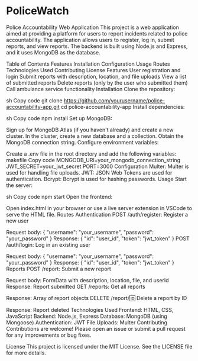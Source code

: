 # PoliceWatch
Police Accountability Web Application
This project is a web application aimed at providing a platform for users to report incidents related to police accountability. The application allows users to register, log in, submit reports, and view reports. The backend is built using Node.js and Express, and it uses MongoDB as the database.

Table of Contents
Features
Installation
Configuration
Usage
Routes
Technologies Used
Contributing
License
Features
User registration and login
Submit reports with description, location, and file uploads
View a list of submitted reports
Delete reports (only by the user who submitted them)
Call ambulance service functionality
Installation
Clone the repository:

sh
Copy code
git clone https://github.com/yourusername/police-accountability-app.git
cd police-accountability-app
Install dependencies:

sh
Copy code
npm install
Set up MongoDB:

Sign up for MongoDB Atlas (if you haven't already) and create a new cluster.
In the cluster, create a new database and a collection.
Obtain the MongoDB connection string.
Configure environment variables:

Create a .env file in the root directory and add the following variables:
makefile
Copy code
MONGODB_URI=your_mongodb_connection_string
JWT_SECRET=your_jwt_secret
PORT=3000
Configuration
Multer: Multer is used for handling file uploads.
JWT: JSON Web Tokens are used for authentication.
Bcrypt: Bcrypt is used for hashing passwords.
Usage
Start the server:

sh
Copy code
npm start
Open the frontend:

Open index.html in your browser or use a live server extension in VSCode to serve the HTML file.
Routes
Authentication
POST /auth/register: Register a new user

Request body: { "username": "your_username", "password": "your_password" }
Response: { "id": "user_id", "token": "jwt_token" }
POST /auth/login: Log in an existing user

Request body: { "username": "your_username", "password": "your_password" }
Response: { "id": "user_id", "token": "jwt_token" }
Reports
POST /report: Submit a new report

Request body: FormData with description, location, file, and userId
Response: Report submitted
GET /reports: Get all reports

Response: Array of report objects
DELETE /report/:id: Delete a report by ID

Response: Report deleted
Technologies Used
Frontend: HTML, CSS, JavaScript
Backend: Node.js, Express
Database: MongoDB (using Mongoose)
Authentication: JWT
File Uploads: Multer
Contributing
Contributions are welcome! Please open an issue or submit a pull request for any improvements or bug fixes.

License
This project is licensed under the MIT License. See the LICENSE file for more details.
